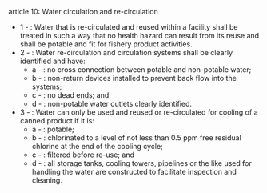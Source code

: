 article 10: Water circulation and re-circulation

<ul>
			<li>1 - : Water that is re-circulated and reused within a facility shall be treated in such a way that no health hazard can result from its reuse and shall be potable and fit for fishery product activities.<ul>
			</ul></li>			<li>2 - : Water re-circulation and circulation systems shall be clearly identified and have:<ul>
						<li>a - : no cross connection between potable and non-potable water;<ul>
						</ul></li>						<li>b - : non-return devices installed to prevent back flow into the systems;<ul>
						</ul></li>						<li>c - : no dead ends; and<ul>
						</ul></li>						<li>d - : non-potable water outlets clearly identified.<ul>
						</ul></li>			</ul></li>			<li>3 - : Water can only be used and reused or re-circulated for cooling of a canned product if it is:<ul>
						<li>a - : potable;<ul>
						</ul></li>						<li>b - : chlorinated to a level of not less than 0.5 ppm free residual chlorine at the end of the cooling cycle;<ul>
						</ul></li>						<li>c - : filtered before re-use; and<ul>
						</ul></li>						<li>d - : all storage tanks, cooling towers, pipelines or the like used for handling the water are constructed to facilitate inspection and cleaning.<ul>
						</ul></li>			</ul></li></ul>